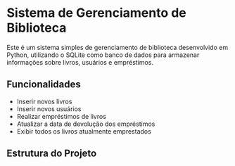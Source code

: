 # Sistema de Gerenciamento de Biblioteca

Este é um sistema simples de gerenciamento de biblioteca desenvolvido em Python, utilizando o SQLite como banco de dados para armazenar informações sobre livros, usuários e empréstimos.

## Funcionalidades
- Inserir novos livros
- Inserir novos usuários
- Realizar empréstimos de livros
- Atualizar a data de devolução dos empréstimos
- Exibir todos os livros atualmente emprestados

## Estrutura do Projeto
